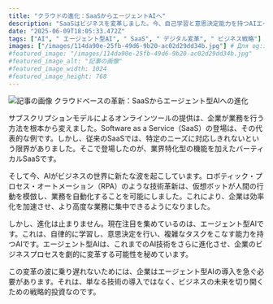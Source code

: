 ```yaml
---
title: "クラウドの進化：SaaSからエージェントAIへ"
description: "SaaSはビジネスを変革しました。今、自己学習と意思決定能力を持つAIエージェントがビジネスプロセスを変革しています。これはビジネスの未来への戦略的投資です。"
date: "2025-06-09T18:05:33.472Z"
tags: ["AI", " エージェント型AI", " SaaS", " デジタル変革", " ビジネス戦略"]
images: ["/images/114da90e-25fb-49d6-9b20-ac02d29dd34b.jpg"] # Для og:image
#featured_image: "/images/114da90e-25fb-49d6-9b20-ac02d29dd34b.jpg"
#featured_image_alt: "記事の画像"
#featured_image_width: 1024
#featured_image_height: 768
---
```

![記事の画像](/images/114da90e-25fb-49d6-9b20-ac02d29dd34b.jpg)
クラウドベースの革新：SaaSからエージェント型AIへの進化

サブスクリプションモデルによるオンラインツールの提供は、企業が業務を行う方法を根本から変えました。Software as a Service（SaaS）の登場は、その代表的な例です。しかし、従来のSaaSでは、特定のニーズに対応しきれないという限界がありました。そこで登場したのが、業界特化型の機能を加えたバーティカルSaaSです。

そして今、AIがビジネスの世界に新たな波を起こしています。ロボティック・プロセス・オートメーション（RPA）のような技術革新は、仮想ボットが人間の行動を模倣し、業務を自動化することを可能にしました。これにより、企業は効率化を加速させ、より高度な業務に集中できるようになりました。

しかし、進化は止まりません。現在注目を集めているのは、エージェント型AIです。これは、自律的に学習し、意思決定を行い、複雑なタスクをこなす能力を持つAIです。エージェント型AIは、これまでのAI技術をさらに進化させ、企業のビジネスプロセスを劇的に変革する可能性を秘めています。

この変革の波に乗り遅れないためには、企業はエージェント型AIの導入を急ぐ必要があります。それは、単なる技術の導入ではなく、ビジネスの未来を切り開くための戦略的投資なのです。
